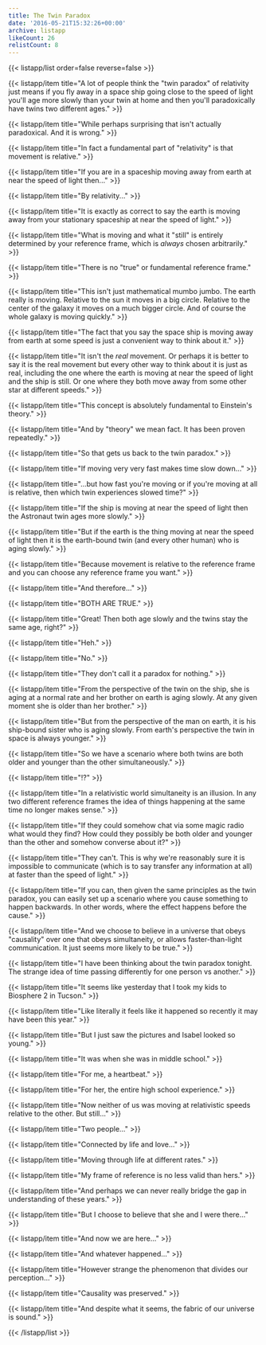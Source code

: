 ```yaml
---
title: The Twin Paradox
date: '2016-05-21T15:32:26+00:00'
archive: listapp
likeCount: 26
relistCount: 8
---
```


<!--more-->

{{< listapp/list order=false reverse=false >}}

   {{< listapp/item title="A lot of people think the \"twin paradox\" of relativity just means if you fly away in a space ship going close to the speed of light you'll age more slowly than your twin at home and then you'll paradoxically have twins two different ages." >}}

   {{< listapp/item title="While perhaps surprising that isn't actually paradoxical. And it is wrong." >}}

   {{< listapp/item title="In fact a fundamental part of \"relativity\" is that movement is relative." >}}

   {{< listapp/item title="If you are in a spaceship moving away from earth at near the speed of light then..." >}}

   {{< listapp/item title="By relativity..." >}}

   {{< listapp/item title="It is exactly as correct to say the earth is moving away from your stationary spaceship at near the speed of light." >}}

   {{< listapp/item title="What is moving and what it \"still\" is entirely determined by your reference frame, which is *always* chosen arbitrarily." >}}

   {{< listapp/item title="There is no \"true\" or fundamental reference frame." >}}

   {{< listapp/item title="This isn't just mathematical mumbo jumbo. The earth really is moving. Relative to the sun it moves in a big circle. Relative to the center of the galaxy it moves on a much bigger circle. And of course the whole galaxy is moving quickly." >}}

   {{< listapp/item title="The fact that you say the space ship is moving away from earth at some speed is just a convenient way to think about it." >}}

   {{< listapp/item title="It isn't the *real* movement. Or perhaps it is better to say it is the real movement but every other way to think about it is just as real, including the one where the earth is moving at near the speed of light and the ship is still. Or one where they both move away from some other star at different speeds." >}}

   {{< listapp/item title="This concept is absolutely fundamental to Einstein's theory." >}}

   {{< listapp/item title="And by \"theory\" we mean fact. It has been proven repeatedly." >}}

   {{< listapp/item title="So that gets us back to the twin paradox." >}}

   {{< listapp/item title="If moving very very fast makes time slow down..." >}}

   {{< listapp/item title="...but how fast you're moving or if you're moving at all is relative, then which twin experiences slowed time?" >}}

   {{< listapp/item title="If the ship is moving at near the speed of light then the Astronaut twin ages more slowly." >}}

   {{< listapp/item title="But if the earth is the thing moving at near the speed of light then it is the earth-bound twin (and every other human) who is aging slowly." >}}

   {{< listapp/item title="Because movement is relative to the reference frame and you can choose any reference frame you want." >}}

   {{< listapp/item title="And therefore..." >}}

   {{< listapp/item title="BOTH ARE TRUE." >}}

   {{< listapp/item title="Great! Then both age slowly and the twins stay the same age, right?" >}}

   {{< listapp/item title="Heh." >}}

   {{< listapp/item title="No." >}}

   {{< listapp/item title="They don't call it a paradox for nothing." >}}

   {{< listapp/item title="From the perspective of the twin on the ship, she is aging at a normal rate and her brother on earth is aging slowly. At any given moment she is older than her brother." >}}

   {{< listapp/item title="But from the perspective of the man on earth, it is his ship-bound sister who is aging slowly. From earth's perspective the twin in space is always younger." >}}

   {{< listapp/item title="So we have a scenario where both twins are both older and younger than the other simultaneously." >}}

   {{< listapp/item title="⁉️" >}}

   {{< listapp/item title="In a relativistic world simultaneity is an illusion. In any two different reference frames the idea of things happening at the same time no longer makes sense." >}}

   {{< listapp/item title="If they could somehow chat via some magic radio what would they find? How could they possibly be both older and younger than the other and somehow converse about it?" >}}

   {{< listapp/item title="They can't. This is why we're reasonably sure it is impossible to communicate (which is to say transfer any information at all) at faster than the speed of light." >}}

   {{< listapp/item title="If you can, then given the same principles as the twin paradox, you can easily set up a scenario where you cause something to happen backwards. In other words, where the effect happens before the cause." >}}

   {{< listapp/item title="And we choose to believe in a universe that obeys \"causality\" over one that obeys simultaneity, or allows faster-than-light communication. It just seems more likely to be true." >}}

   {{< listapp/item title="I have been thinking about the twin paradox tonight. The strange idea of time passing differently for one person vs another." >}}

   {{< listapp/item title="It seems like yesterday that I took my kids to Biosphere 2 in Tucson." >}}

   {{< listapp/item title="Like literally it feels like it happened so recently it may have been this year." >}}

   {{< listapp/item title="But I just saw the pictures and Isabel looked so young." >}}

   {{< listapp/item title="It was when she was in middle school." >}}

   {{< listapp/item title="For me, a heartbeat." >}}

   {{< listapp/item title="For her, the entire high school experience." >}}

   {{< listapp/item title="Now neither of us was moving at relativistic speeds relative to the other. But still..." >}}

   {{< listapp/item title="Two people..." >}}

   {{< listapp/item title="Connected by life and love..." >}}

   {{< listapp/item title="Moving through life at different rates." >}}

   {{< listapp/item title="My frame of reference is no less valid than hers." >}}

   {{< listapp/item title="And perhaps we can never really bridge the gap in understanding of these years." >}}

   {{< listapp/item title="But I choose to believe that she and I were there..." >}}

   {{< listapp/item title="And now we are here..." >}}

   {{< listapp/item title="And whatever happened..." >}}

   {{< listapp/item title="However strange the phenomenon that divides our perception..." >}}

   {{< listapp/item title="Causality was preserved." >}}

   {{< listapp/item title="And despite what it seems, the fabric of our universe is sound." >}}

{{< /listapp/list >}}
